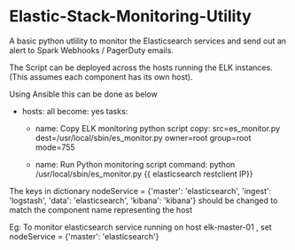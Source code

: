 # Elastic-Stack-Monitoring-Utility

A basic python utlility to monitor the Elasticsearch services and send out an alert to Spark Webhooks / PagerDuty emails. 

The Script can be deployed across the hosts running the ELK instances. (This assumes each component has its own host). 

Using Ansible this can be done as below

- hosts: all
  become: yes
  tasks:
    - name: Copy ELK monitoring python script
      copy: src=es_monitor.py dest=/usr/local/sbin/es_monitor.py owner=root group=root mode=755

    - name: Run Python monitoring script
      command: python /usr/local/sbin/es_monitor.py {{ elasticsearch restclient IP}}


The keys in dictionary  nodeService = {'master': 'elasticsearch', 'ingest': 'logstash', 'data': 'elasticsearch', 'kibana': 'kibana'} should be changed to match the component name representing the host 

Eg: To monitor elasticsearch service running on host elk-master-01 , set nodeService = {'master': 'elasticsearch'}
